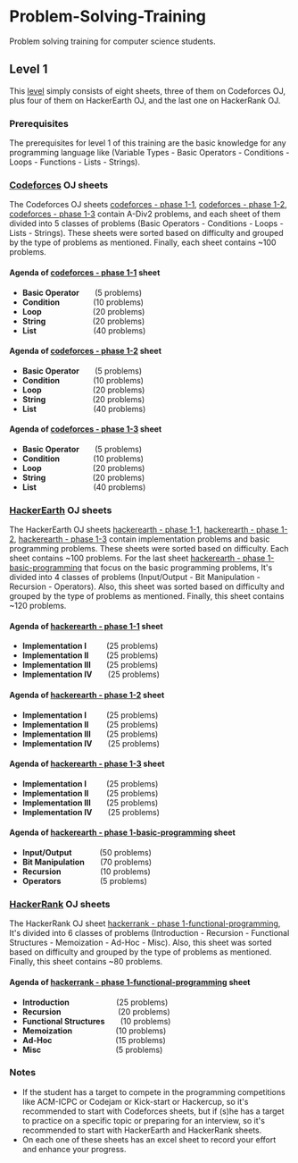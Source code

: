 # Problem-Solving-Training

Problem solving training for computer science students.

## Level 1

This [level](https://github.com/cs-MohamedAyman/Problem-Solving-Training/tree/master/level%201) simply consists of eight sheets, three of them on Codeforces OJ, plus four of them on HackerEarth OJ, and the last one on HackerRank OJ.

### Prerequisites

The prerequisites for level 1 of this training are the basic knowledge for any programming language like (Variable Types - Basic Operators - Conditions - Loops - Functions - Lists - Strings).

### [Codeforces](https://codeforces.com/) OJ sheets

The Codeforces OJ sheets [codeforces - phase 1-1](https://github.com/cs-MohamedAyman/Problem-Solving-Training/blob/master/level%201/codeforces%20-%20phase%201-1.pdf), [codeforces - phase 1-2](https://github.com/cs-MohamedAyman/Problem-Solving-Training/blob/master/level%201/codeforces%20-%20phase%201-2.pdf), [codeforces - phase 1-3](https://github.com/cs-MohamedAyman/Problem-Solving-Training/blob/master/level%201/codeforces%20-%20phase%201-3.pdf) contain A-Div2 problems, and each sheet of them divided into 5 classes of problems (Basic Operators - Conditions - Loops - Lists - Strings). These sheets were sorted based on difficulty and grouped by the type of problems as mentioned. Finally, each sheet contains ~100 problems.

#### Agenda of [codeforces - phase 1-1](https://github.com/cs-MohamedAyman/Problem-Solving-Training/blob/master/level%201/codeforces%20-%20phase%201-1.pdf) sheet

  * **Basic Operator**&emsp;&emsp;(5 problems)
  * **Condition**&nbsp;&emsp;&emsp;&emsp;&emsp;(10 problems)
  * **Loop**&nbsp;&nbsp;&emsp;&emsp;&emsp;&emsp;&emsp;&emsp;(20 problems)
  * **String**&emsp;&emsp;&emsp;&emsp;&emsp;&emsp;(20 problems)
  * **List**&nbsp;&emsp;&emsp;&emsp;&emsp;&emsp;&emsp;&emsp;(40 problems)

#### Agenda of [codeforces - phase 1-2](https://github.com/cs-MohamedAyman/Problem-Solving-Training/blob/master/level%201/codeforces%20-%20phase%201-2.pdf) sheet

  * **Basic Operator**&emsp;&emsp;(5 problems)
  * **Condition**&nbsp;&emsp;&emsp;&emsp;&emsp;(10 problems)
  * **Loop**&nbsp;&nbsp;&emsp;&emsp;&emsp;&emsp;&emsp;&emsp;(20 problems)
  * **String**&emsp;&emsp;&emsp;&emsp;&emsp;&emsp;(20 problems)
  * **List**&nbsp;&emsp;&emsp;&emsp;&emsp;&emsp;&emsp;&emsp;(40 problems)

#### Agenda of [codeforces - phase 1-3](https://github.com/cs-MohamedAyman/Problem-Solving-Training/blob/master/level%201/codeforces%20-%20phase%201-3.pdf) sheet

  * **Basic Operator**&emsp;&emsp;(5 problems)
  * **Condition**&nbsp;&emsp;&emsp;&emsp;&emsp;(10 problems)
  * **Loop**&nbsp;&nbsp;&emsp;&emsp;&emsp;&emsp;&emsp;&emsp;(20 problems)
  * **String**&emsp;&emsp;&emsp;&emsp;&emsp;&emsp;(20 problems)
  * **List**&nbsp;&emsp;&emsp;&emsp;&emsp;&emsp;&emsp;&emsp;(40 problems)

### [HackerEarth](http://hackerearth.com/) OJ sheets

The HackerEarth OJ sheets [hackerearth - phase 1-1](https://github.com/cs-MohamedAyman/Problem-Solving-Training/blob/master/level%201/hackerearth%20-%20phase%201-1.pdf), [hackerearth - phase 1-2](https://github.com/cs-MohamedAyman/Problem-Solving-Training/blob/master/level%201/hackerearth%20-%20phase%201-2.pdf), [hackerearth - phase 1-3](https://github.com/cs-MohamedAyman/Problem-Solving-Training/blob/master/level%201/hackerearth%20-%20phase%201-3.pdf) contain implementation problems and basic programming problems. These sheets were sorted based on difficulty. Each sheet contains ~100 problems. For the last sheet [hackerearth - phase 1-basic-programming](https://github.com/cs-MohamedAyman/Problem-Solving-Training/blob/master/level%201/hackerearth%20-%20phase%201-basic-programming.pdf) that focus on the basic programming problems, It's divided into 4 classes of problems (Input/Output - Bit Manipulation - Recursion - Operators). Also, this sheet was sorted based on difficulty and grouped by the type of problems as mentioned. Finally, this sheet contains ~120 problems.

#### Agenda of [hackerearth - phase 1-1](https://github.com/cs-MohamedAyman/Problem-Solving-Training/blob/master/level%201/hackerearth%20-%20phase%201-1.pdf) sheet

  * **Implementation I**&nbsp;&nbsp;&emsp;&emsp;(25 problems)
  * **Implementation II**&nbsp;&emsp;&emsp;(25 problems)
  * **Implementation III**&emsp;&emsp;(25 problems)
  * **Implementation IV**&emsp;&emsp;(25 problems)

#### Agenda of [hackerearth - phase 1-2](https://github.com/cs-MohamedAyman/Problem-Solving-Training/blob/master/level%201/hackerearth%20-%20phase%201-2.pdf) sheet

  * **Implementation I**&nbsp;&nbsp;&emsp;&emsp;(25 problems)
  * **Implementation II**&nbsp;&emsp;&emsp;(25 problems)
  * **Implementation III**&emsp;&emsp;(25 problems)
  * **Implementation IV**&emsp;&emsp;(25 problems)

#### Agenda of [hackerearth - phase 1-3](https://github.com/cs-MohamedAyman/Problem-Solving-Training/blob/master/level%201/hackerearth%20-%20phase%201-3.pdf) sheet

  * **Implementation I**&nbsp;&nbsp;&emsp;&emsp;(25 problems)
  * **Implementation II**&nbsp;&emsp;&emsp;(25 problems)
  * **Implementation III**&emsp;&emsp;(25 problems)
  * **Implementation IV**&emsp;&emsp;(25 problems)

#### Agenda of [hackerearth - phase 1-basic-programming](https://github.com/cs-MohamedAyman/Problem-Solving-Training/blob/master/level%201/hackerearth%20-%20phase%201-basic-programming.pdf) sheet

  * **Input/Output**&nbsp;&nbsp;&emsp;&emsp;&emsp;(50 problems)
  * **Bit Manipulation**&emsp;&emsp;(70 problems)
  * **Recursion**&emsp;&emsp;&emsp;&emsp;&emsp;(10 problems)
  * **Operators**&emsp;&emsp;&emsp;&emsp;&emsp;(5 problems)

### [HackerRank](https://www.hackerrank.com/) OJ sheets

The HackerRank OJ sheet [hackerrank - phase 1-functional-programming](https://github.com/cs-MohamedAyman/Problem-Solving-Training/blob/master/level%201/hackerrank%20-%20phase%201-functional-programming.pdf), It's divided into 6 classes of problems (Introduction - Recursion - Functional Structures - Memoization - Ad-Hoc - Misc). Also, this sheet was sorted based on difficulty and grouped by the type of problems as mentioned. Finally, this sheet contains ~80 problems.

#### Agenda of [hackerrank - phase 1-functional-programming](https://github.com/cs-MohamedAyman/Problem-Solving-Training/blob/master/level%201/hackerrank%20-%20phase%201-functional-programming.pdf) sheet

  * **Introduction**&emsp;&emsp;&emsp;&emsp;&emsp;&emsp;(25 problems)
  * **Recursion**&nbsp;&emsp;&emsp;&emsp;&emsp;&emsp;&emsp;&emsp;(20 problems)
  * **Functional Structures**&emsp;&emsp;(10 problems)
  * **Memoization**&nbsp;&nbsp;&emsp;&emsp;&emsp;&emsp;&emsp;(10 problems)
  * **Ad-Hoc**&nbsp;&nbsp;&nbsp;&nbsp;&emsp;&emsp;&emsp;&emsp;&emsp;&emsp;&emsp;(15 problems)
  * **Misc**&nbsp;&nbsp;&emsp;&emsp;&emsp;&emsp;&emsp;&emsp;&emsp;&emsp;&emsp;(5 problems)

### Notes

* If the student has a target to compete in the programming competitions like ACM-ICPC or Codejam or Kick-start or Hackercup, so it's recommended to start with Codeforces sheets, but if (s)he has a target to practice on a specific topic or preparing for an interview, so it's recommended to start with HackerEarth and HackerRank sheets.
* On each one of these sheets has an excel sheet to record your effort and enhance your progress.
